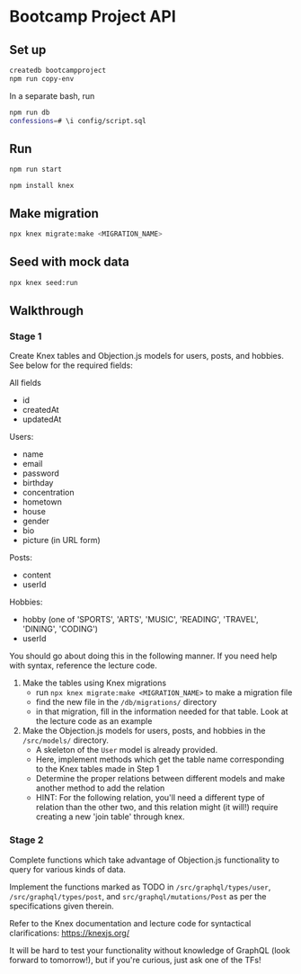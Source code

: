# Bootcamp Project API

## Set up

```bash
createdb bootcampproject
npm run copy-env
```

In a separate bash, run

```bash
npm run db
confessions=# \i config/script.sql
```

## Run

```bash
npm run start
```

```node
npm install knex
```

## Make migration

```bash
npx knex migrate:make <MIGRATION_NAME>
```

## Seed with mock data

```bash
npx knex seed:run
```

## Walkthrough

### Stage 1

Create Knex tables and Objection.js models for users, posts, and hobbies. See below for the required fields:

All fields

- id
- createdAt
- updatedAt

Users:

- name
- email
- password
- birthday
- concentration
- hometown
- house
- gender
- bio
- picture (in URL form)

Posts:

- content
- userId

Hobbies:

- hobby (one of 'SPORTS', 'ARTS', 'MUSIC', 'READING', 'TRAVEL', 'DINING', 'CODING')
- userId

You should go about doing this in the following manner. If you need help with syntax, reference the lecture code.

1.  Make the tables using Knex migrations
    - run `npx knex migrate:make <MIGRATION_NAME>` to make a migration file
    - find the new file in the `/db/migrations/` directory
    - in that migration, fill in the information needed for that table. Look at the lecture code as an example
2.  Make the Objection.js models for users, posts, and hobbies in the `/src/models/` directory.
    - A skeleton of the `User` model is already provided.
    - Here, implement methods which get the table name corresponding to the Knex tables made in Step 1
    - Determine the proper relations between different models and make another method to add the relation
    - HINT: For the following relation, you'll need a different type of relation than the other two, and this relation might (it will!) require creating a new 'join table' through knex.

### Stage 2

Complete functions which take advantage of Objection.js functionality to query for various kinds of data.

Implement the functions marked as TODO in `/src/graphql/types/user`, `/src/graphql/types/post`, and `src/graphql/mutations/Post` as per the specifications given therein.

Refer to the Knex documentation and lecture code for syntactical clarifications: https://knexjs.org/

It will be hard to test your functionality without knowledge of GraphQL (look forward to tomorrow!), but if you're curious, just ask one of the TFs!
